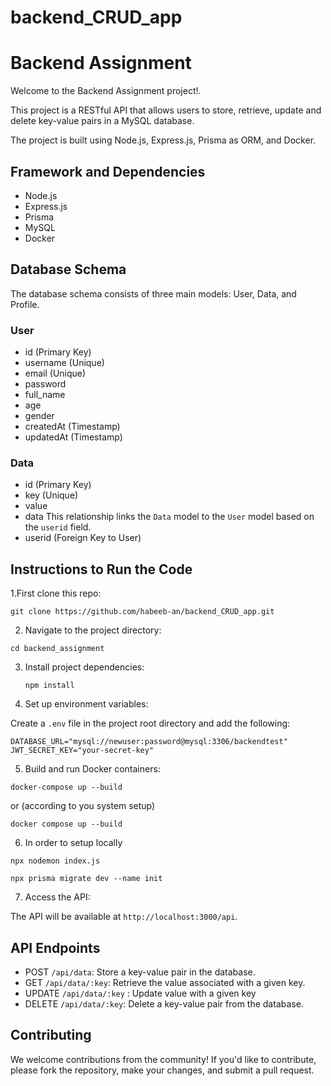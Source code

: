 # backend_CRUD_app
# Backend Assignment

Welcome to the Backend Assignment project!.

This project is a RESTful API that allows users to store, retrieve, update and delete key-value pairs in a MySQL database. 

The project is built using Node.js, Express.js, Prisma as ORM, and Docker.

## Framework and Dependencies

- Node.js
- Express.js
- Prisma
- MySQL
- Docker

## Database Schema

The database schema consists of three main models: User, Data, and Profile.

### User
- id (Primary Key)
- username (Unique)
- email (Unique)
- password
- full_name
- age
- gender
- createdAt (Timestamp)
- updatedAt (Timestamp)

### Data
- id (Primary Key)
- key (Unique)
- value
- data This relationship links the `Data` model to the `User` model based on the `userid` field.
- userid (Foreign Key to User)

## Instructions to Run the Code
1.First clone this repo:

```
git clone https://github.com/habeeb-an/backend_CRUD_app.git
```

2. Navigate to the project directory:
   
```
cd backend_assignment
```

3. Install project dependencies:
   ```
   npm install
   ```
4. Set up environment variables:

Create a `.env` file in the project root directory and add the following:
```
DATABASE_URL="mysql://newuser:password@mysql:3306/backendtest"
JWT_SECRET_KEY="your-secret-key"
```

5. Build and run Docker containers:
```
docker-compose up --build
```
or (according to you system setup)
```
docker compose up --build
```
6. In order to setup locally
```
npx nodemon index.js
```
```
npx prisma migrate dev --name init
```
7. Access the API:

The API will be available at `http://localhost:3000/api`.

## API Endpoints

- POST `/api/data`: Store a key-value pair in the database.
- GET `/api/data/:key`: Retrieve the value associated with a given key.
- UPDATE `/api/data/:key` : Update value with a given key
- DELETE `/api/data/:key`: Delete a key-value pair from the database.

## Contributing

We welcome contributions from the community! If you'd like to contribute, please fork the repository, make your changes, and submit a pull request.





